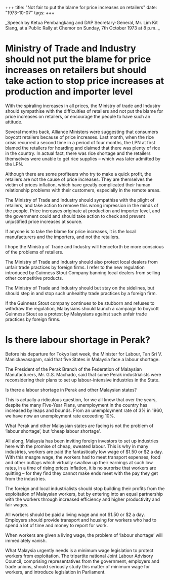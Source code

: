 +++ 
title: "Not fair to put the blame for price increases on retailers"
date: "1973-10-07"
tags:
+++

_Speech by Ketua Pembangkang and DAP Secretary-General, Mr. Lim Kit Siang, at a Public Rally at Chemor on Sunday, 7th October 1973 at 8 p.m.	_			

# Ministry of Trade and Industry should not put the blame for price increases on retailers but should take action to stop price increases at production and importer level

With the spiraling increases in all prices, the Ministry of trade and Industry should sympathise with the difficulties of retailers and not put the blame for price increases on retailers, or encourage the people to have such an attitude.

Several months back, Alliance Ministers were suggesting that consumers boycott retailers because of price increases. Last month, when the rice crisis recurred a second time in a period of four months, the LPN at first blamed the retailers for hoarding and claimed that there was plenty of rice in the country. In actual fact, there was rice shortage and the retailers themselves were unable to get rice supplies – which was later admitted by the LPN.

Although there are some profiteers who try to make a quick profit, the retailers are not the cause of price increases. They are themselves the victim of prices inflation, which have greatly complicated their human relationship problems with their customers, especially in the remote areas.</u>

The Ministry of Trade and Industry should sympathise with the plight of retailers, and take action to remove this wrong impression in the minds of the people. Price increases originate at production and importer level, and the government could and should take action to check and prevent unjustified price increases at source.

If anyone is to take the blame for price increases, it is the local manufacturers and the importers, and not the retailers.

I hope the Ministry of Trade and Industry will henceforth be more conscious of the problems of retailers.

The Ministry of Trade and Industry should also protect local dealers from unfair trade practices by foreign firms. I refer to the new regulation introduced by Guinness Stout Company banning local dealers from selling other competitive products.

The Ministry of Trade and Industry should but stay on the sidelines, but should step in and stop such unhealthy trade practices by a foreign firm.

If the Guinness Stout company continues to be stubborn and refuses to withdraw the regulation, Malaysians should launch a campaign to boycott Guinness Stout as a protest by Malaysians against such unfair trade practices by foreign firms.

# Is there labour shortage in Perak?

Before his departure for Tokyo last week, the Minister for Labour, Tan Sri V. Manickavasagam, said that five States in Malaysia face a labour shortage.

The President of the Perak Branch of the Federation of Malaysian Manufacturers, Mr. G.S. Machado, said that some Perak industrialists were reconsidering their plans to set up labour-intensive industries in the State.

Is there a labour shortage in Perak and other Malaysian states?

This is actually a ridiculous question, for we all know that over the years, despite the many Five-Year Plans, unemployment in the country has increased by leaps and bounds. From an unemployment rate of 3% in 1960, we have now an unemployment rate exceeding 10%.

What Perak and other Malaysian states are facing is not the problem of ‘labour shortage’, but ‘cheap labour shortage’.

All along, Malaysia has been inviting foreign investors to set up industries here with the promise of cheap, sweated labour. This is why in many industries, workers are paid the fantastically low wage of $1.50 or $2 a day. With this meagre wage, the workers had to meet transport expenses, food and other outlays which virtually swallow up their earnings at such low rates, in a time of rising prices inflation, it is no surprise that workers are quitting – for they find they cannot make ends meet with the pay they get from the industries.

The foreign and local industrialists should stop building their profits from the exploitation of Malaysian workers, but by entering into an equal partnership with the workers through increased efficiency and higher productivity and fair wages.

All workers should be paid a living wage and not $1.50 or $2 a day. Employers should provide transport and housing for workers who had to spend a lot of time and money to report for work.

When workers are given a living wage, the problem of ‘labour shortage’ will immediately vanish.

What Malaysia urgently needs is a minimum wage legislation to protect workers from exploitation. The tripartite national Joint Labour Advisory Council, comprising representatives from the government, employers and trade unions, should seriously study this matter of minimum wage for workers, and introduce legislation in Parliament.
 
